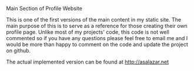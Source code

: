 Main Section of Profile Website

This is one of the first versions of the main content in my static site. The main purpose of this is to serve as a reference for those creating their own profile page. Unlike most of my projects' code, this code is not well commented so if you have any questions please feel free to email me and I would be more than happy to comment on the code and update the project on github.

The actual implemented version can be found at http://asalazar.net 
